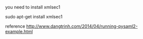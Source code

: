 you need to install xmlsec1

sudo apt-get install xmlsec1


reference http://www.dangtrinh.com/2014/04/running-pysaml2-example.html 

